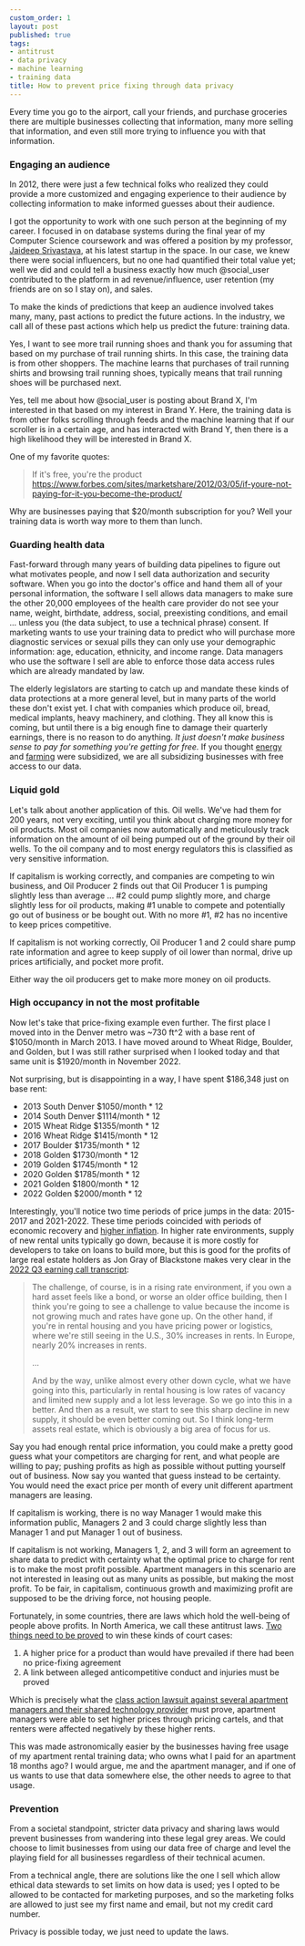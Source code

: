 ```yaml
---
custom_order: 1
layout: post
published: true
tags:
- antitrust
- data privacy
- machine learning
- training data
title: How to prevent price fixing through data privacy
---
```

Every time you go to the airport, call your friends, and purchase groceries there are multiple
businesses collecting that information, many more selling that information, and even still more
trying to influence you with that information.

### Engaging an audience
In 2012, there were just a few technical folks who realized they could provide a more customized and engaging
experience to their audience by collecting information to make informed guesses about their audience.

I got the opportunity to work with one such person at the beginning of my career.
I focused in on database systems during the final year of my Computer Science coursework and was offered a position
by my professor, [Jaideep Srivastava](https://www.crunchbase.com/person/jaideep-srivastava), at his latest startup
in the space. In our case, we knew there were social influencers, but no one had quantified their total value yet;
well we did and could tell a business exactly how much @social_user contributed to the platform in ad revenue/influence,
user retention (my friends are on so I stay on), and sales.

To make the kinds of predictions that keep an audience involved takes many, many, past actions to predict the
future actions. In the industry, we call all of these past actions which help us predict the future:
training data.

Yes, I want to see more trail running shoes and thank you for assuming that based on my purchase of trail running shirts.
In this case, the training data is from other shoppers. The machine learns that purchases of trail running shirts
and browsing trail running shoes, typically means that trail running shoes will be purchased next.

Yes, tell me about how @social_user is posting about Brand X, I'm interested in that based on my interest in Brand Y.
Here, the training data is from other folks scrolling through feeds and the machine learning that if
our scroller is in a certain age, and has interacted with Brand Y, then there is a high likelihood they will
be interested in Brand X.

One of my favorite quotes:
> If it's free, you're the product
<https://www.forbes.com/sites/marketshare/2012/03/05/if-youre-not-paying-for-it-you-become-the-product/>

Why are businesses paying that $20/month subscription for you? Well your training data is worth way
more to them than lunch.

### Guarding health data
Fast-forward through many years of building data pipelines to figure out what motivates people, and
now I sell data authorization and security software. When you go into the doctor's office
and hand them all of your personal information, the software I sell allows data managers to make sure the other
20,000 employees of the health care provider do not see your name, weight, birthdate, address, social,
preexisting conditions, and email ... unless you (the data subject, to use a technical phrase) consent.
If marketing wants to use your training data to predict who will purchase more diagnostic services
or sexual pills they can only use your demographic information: age, education, ethnicity, and income range.
Data managers who use the software I sell are able to enforce those data access rules which are already mandated by law.

The elderly legislators are starting to catch up and mandate these kinds of data protections at a more general level,
but in many parts of the world these don't exist yet. I chat with companies which produce oil, bread,
medical implants, heavy machinery, and clothing. They all know this is coming, but until there is a big
enough fine to damage their quarterly earnings, there is no reason to do anything.
_It just doesn't make business sense to pay for something you're getting for free._
If you thought [energy](https://www.imf.org/en/Topics/climate-change/energy-subsidies) and
[farming](https://www.nal.usda.gov/legacy/topics/agricultural-subsidies) were subsidized,
we are all subsidizing businesses with free access to our data.

### Liquid gold
Let's talk about another application of this. Oil wells. We've had them for 200 years, not very exciting, until
you think about charging more money for oil products. Most oil companies now automatically and meticulously track
information on the amount of oil being pumped out of the ground by their oil wells. To the oil company and to most
energy regulators this is classified as very sensitive information.

If capitalism is working correctly, and companies are competing to win business, and Oil Producer 2 finds
out that Oil Producer 1 is pumping slightly less than average ... #2 could pump slightly more, and charge slightly less
for oil products, making #1 unable to compete and potentially go out of business or be bought out.
With no more #1, #2 has no incentive to keep prices competitive.

If capitalism is not working correctly, Oil Producer 1 and 2 could share pump rate information and agree to
keep supply of oil lower than normal, drive up prices artificially, and pocket more profit.

Either way the oil producers get to make more money on oil products.

### High occupancy in not the most profitable
Now let's take that price-fixing example even further.
The first place I moved into in the Denver metro was ~730 ft^2 with a base rent of $1050/month in March 2013.
I have moved around to Wheat Ridge, Boulder, and Golden, but I was still rather surprised when I looked today
and that same unit is $1920/month in November 2022.

Not surprising, but is disappointing in a way,
I have spent $186,348 just on base rent:
+ 2013 South Denver $1050/month * 12
+ 2014 South Denver $1114/month * 12
+ 2015 Wheat Ridge $1355/month * 12
+ 2016 Wheat Ridge $1415/month * 12
+ 2017 Boulder $1735/month * 12
+ 2018 Golden $1730/month * 12
+ 2019 Golden $1745/month * 12
+ 2020 Golden $1785/month * 12
+ 2021 Golden $1800/month * 12
+ 2022 Golden $2000/month * 12

Interestingly, you'll notice two time periods of price jumps in the data: 2015-2017 and 2021-2022.
These time periods coincided with periods of economic recovery and
[higher inflation](https://www.macrotrends.net/countries/USA/united-states/inflation-rate-cpi).
In higher rate environments, supply of new rental units typically go down, because it is more
costly for developers to take on loans to build more, but this is good for the profits of large real
estate holders as Jon Gray of Blackstone makes very clear in the
[2022 Q3 earning call transcript](https://www.fool.com/earnings/call-transcripts/2022/10/20/blackstone-inc-bx-q3-2022-earnings-call-transcript/):
> The challenge, of course, is in a rising rate environment, if you own a hard asset feels like a bond,
> or worse an older office building, then I think you're going to see a challenge to value because the
> income is not growing much and rates have gone up. On the other hand, if you're in rental housing and
> you have pricing power or logistics, where we're still seeing in the U.S., 30% increases in rents. In Europe,
> nearly 20% increases in rents.
> 
> ...
> 
> And by the way, unlike almost every other down cycle, what we have going into this, particularly in rental
> housing is low rates of vacancy and limited new supply and a lot less leverage. So we go into this in a better.
> And then as a result, we start to see this sharp decline in new supply, it should be even better coming out.
> So I think long-term assets real estate, which is obviously a big area of focus for us.

Say you had enough rental price information, you could make a pretty good guess what your competitors are
charging for rent, and what people are willing to pay; pushing profits as high as possible
without putting yourself out of business. Now say you wanted that guess instead to be certainty.
You would need the exact price per month of every unit different apartment managers are leasing.

If capitalism is working, there is no way Manager 1 would make this information public, Managers 2 and 3 could
charge slightly less than Manager 1 and put Manager 1 out of business.

If capitalism is not working, Managers 1, 2, and 3 will form an agreement to share data to predict with
certainty what the optimal price to charge for rent is to make the most profit possible.
Apartment managers in this scenario are not interested in leasing out as many units as possible,
but making the most profit. To be fair, in capitalism, continuous growth and maximizing profit are supposed
to be the driving force, not housing people.

Fortunately, in some countries, there are laws which hold the well-being of people above profits.
In North America, we call these antitrust laws.
[Two things need to be proved](https://www.bonalaw.com/insights/legal-resources/the-elements-of-antitrust-injury-a-two-prong-test)
to win these kinds of court cases:
1. A higher price for a product than would have prevailed if there had been no price-fixing agreement
2. A link between alleged anticompetitive conduct and injuries must be proved

Which is precisely what the
[class action lawsuit against several apartment managers and their shared technology provider](https://news.bloomberglaw.com/esg/realpage-major-landlords-face-antitrust-lawsuit-over-rent-spike)
must prove, apartment managers were able to set higher prices through pricing cartels, and that renters
were affected negatively by these higher rents.

This was made astronomically easier by the businesses
having free usage of my apartment rental training data; who owns what I paid for an apartment 18 months ago?
I would argue, me and the apartment manager, and if one of us wants to use that data somewhere else,
the other needs to agree to that usage.

### Prevention
From a societal standpoint, stricter data privacy and sharing laws would prevent businesses from wandering into these
legal grey areas. We could choose to limit businesses from using our data free of charge and level the
playing field for all businesses regardless of their technical acumen.

From a technical angle, there are solutions like the one I sell which allow
ethical data stewards to set limits on how data is used; yes I opted to be allowed to be contacted for marketing
purposes, and so the marketing folks are allowed to just see my first name and email, but not my credit card number.

Privacy is possible today, we just need to update the laws.
